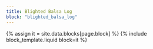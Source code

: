 ```yaml
---
title: Blighted Balsa Log
block: "blighted_balsa_log"
---
```


{% assign it = site.data.blocks[page.block] %}
{% include block_template.liquid block=it %}

